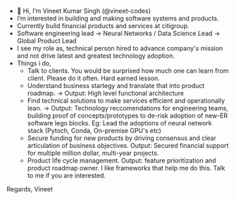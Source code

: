 - 👋 Hi, I’m Vineet Kumar Singh (@vineet-codes)
- I’m interested in building and making software systems and products.
- Currently build financial products and services at citigroup. 
- Software engineering lead -> Neural Networks / Data Science Lead -> Global Product Lead 
- I see my role as, technical person hired to advance company's mission and not drive latest and greatest technology adoption.
- Things i do,
  - Talk to clients. You would be surprised how much one can learn from client. Please do it often. Hard earned lesson.
  - Understand business startegy and translate that into product roadmap. -> Output: High level functional architecture
  - Find technical solutions to make services efficient and operationally lean. -> Output: Technology reccomendations for engineering teams, building proof of concepts/prototypes to de-risk adoption of new-ER software lego blocks. Eg: Lead the adoptions of neural network stack (Pytoch, Conda, On-premise GPU's etc)
  - Secure funding for new products by driving consensus and clear articulation of business objectives. Output: Secured financial support for multiple million dollar, multi-year projects.
  - Product life cycle management. Output: feature prioritization and product roadmap owner. I like frameworks that help me do this. Talk to me if you are interested.


Regards, Vineet 
